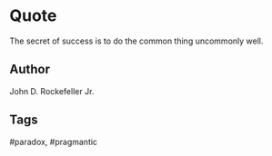 # Quote

The secret of success is to do the common thing uncommonly well.

## Author

John D. Rockefeller Jr.

## Tags

#paradox, #pragmantic

